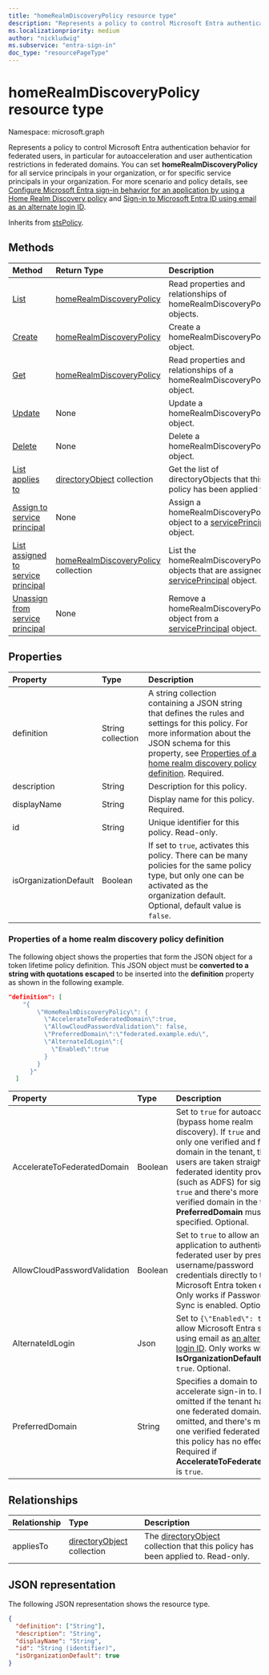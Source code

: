 ```yaml
---
title: "homeRealmDiscoveryPolicy resource type"
description: "Represents a policy to control Microsoft Entra authentication behavior for federated users."
ms.localizationpriority: medium
author: "nickludwig"
ms.subservice: "entra-sign-in"
doc_type: "resourcePageType"
---
```


# homeRealmDiscoveryPolicy resource type

Namespace: microsoft.graph

Represents a policy to control Microsoft Entra authentication behavior for federated users, in particular for autoacceleration and user authentication restrictions in federated domains. You can set **homeRealmDiscoveryPolicy** for all service principals in your organization, or for specific service principals in your organization. For more scenario and policy details, see [Configure Microsoft Entra sign-in behavior for an application by using a Home Realm Discovery policy](/azure/active-directory/manage-apps/configure-authentication-for-federated-users-portal) and [Sign-in to Microsoft Entra ID using email as an alternate login ID](/azure/active-directory/authentication/howto-authentication-use-email-signin).

Inherits from [stsPolicy](stsPolicy.md).

## Methods

| Method       | Return Type | Description |
|:-------------|:------------|:------------|
| [List](../api/homerealmdiscoverypolicy-list.md) | [homeRealmDiscoveryPolicy](homerealmdiscoverypolicy.md) | Read properties and relationships of homeRealmDiscoveryPolicies objects. |
| [Create](../api/homerealmdiscoverypolicy-post-homerealmdiscoverypolicies.md) | [homeRealmDiscoveryPolicy](homerealmdiscoverypolicy.md) | Create a homeRealmDiscoveryPolicy object. |
| [Get](../api/homerealmdiscoverypolicy-get.md) | [homeRealmDiscoveryPolicy](homerealmdiscoverypolicy.md) | Read properties and relationships of a homeRealmDiscoveryPolicy object. |
| [Update](../api/homerealmdiscoverypolicy-update.md) | None | Update a homeRealmDiscoveryPolicy object. |
| [Delete](../api/homerealmdiscoverypolicy-delete.md) | None | Delete a homeRealmDiscoveryPolicy object. |
| [List applies to](../api/homerealmdiscoverypolicy-list-appliesto.md) | [directoryObject](directoryobject.md) collection | Get the list of directoryObjects that this policy has been applied to. |
| [Assign to service principal](../api/serviceprincipal-post-homerealmdiscoverypolicies.md) | None | Assign a homeRealmDiscoveryPolicy object to a [servicePrincipal](serviceprincipal.md) object. |
| [List assigned to service principal](../api/serviceprincipal-list-homerealmdiscoverypolicies.md) | [homeRealmDiscoveryPolicy](homerealmdiscoverypolicy.md) collection | List the homeRealmDiscoveryPolicy objects that are assigned to a [servicePrincipal](serviceprincipal.md) object. |
| [Unassign from service principal](../api/serviceprincipal-delete-homerealmdiscoverypolicies.md) | None | Remove a homeRealmDiscoveryPolicy object from a [servicePrincipal](serviceprincipal.md) object. |
## Properties

| Property     | Type        | Description |
|:-------------|:------------|:------------|
|definition|String collection| A string collection containing a JSON string that defines the rules and settings for this policy. For more information about the JSON schema for this property, see [Properties of a home realm discovery policy definition](#properties-of-a-home-realm-discovery-policy-definition). Required.|
|description|String| Description for this policy.|
|displayName|String| Display name for this policy. Required.|
|id|String| Unique identifier for this policy. Read-only.|
|isOrganizationDefault|Boolean|If set to `true`, activates this policy. There can be many policies for the same policy type, but only one can be activated as the organization default. Optional, default value is `false`.|


### Properties of a home realm discovery policy definition
The following object shows the properties that form the JSON object for a token lifetime policy definition. This JSON object must be **converted to a string with quotations escaped** to be inserted into the **definition** property as shown in the following example.

<!-- {
  "blockType": "ignored"
}-->
``` json
"definition": [
    "{
        \"HomeRealmDiscoveryPolicy\": {
          \"AccelerateToFederatedDomain\":true,
          \"AllowCloudPasswordValidation\": false,
          \"PreferredDomain\":\"federated.example.edu\",
          \"AlternateIdLogin\":{
            \"Enabled\":true
          }
        }
      }"
  ]
```

| Property       | Type    |Description| 
|:---------------|:--------|:----------|
|AccelerateToFederatedDomain|Boolean| Set to `true` for autoacceleration (bypass home realm discovery). If `true` and there's only one verified and federated domain in the tenant, then users are taken straight to the federated identity provider (such as ADFS) for sign in. If `true` and there's more than one verified domain in the tenant, **PreferredDomain** must be specified. Optional.|
|AllowCloudPasswordValidation|Boolean| Set to `true` to allow an application to authenticate a federated user by presenting username/password credentials directly to the Microsoft Entra token endpoint. Only works if Password Hash Sync is enabled. Optional.|
|AlternateIdLogin| Json |Set to `{\"Enabled\": true}` to allow Microsoft Entra sign-in using email as [an alternate login ID](/azure/active-directory/authentication/howto-authentication-use-email-signin). Only works when **IsOrganizationDefault** is set to `true`. Optional.|
|PreferredDomain|String| Specifies a domain to accelerate sign-in to. It can be omitted if the tenant has only one federated domain. If it's omitted, and there's more than one verified federated domain, this policy has no effect. Required if **AccelerateToFederatedDomain** is `true`.|

## Relationships

| Relationship | Type        | Description |
|:-------------|:------------|:------------|
|appliesTo|[directoryObject](directoryobject.md) collection| The [directoryObject](directoryObject.md) collection that this policy has been applied to. Read-only.|

## JSON representation

The following JSON representation shows the resource type.

<!-- {
  "blockType": "resource",
  "optionalProperties": [

  ],
  "@odata.type": "microsoft.graph.homeRealmDiscoveryPolicy",
  "keyProperty": "id"
}-->

```json
{
  "definition": ["String"],
  "description": "String",
  "displayName": "String",
  "id": "String (identifier)",
  "isOrganizationDefault": true
}
```

<!-- uuid: 16cd6b66-4b1a-43a1-adaf-3a886856ed98
2019-02-04 14:57:30 UTC -->
<!-- {
  "type": "#page.annotation",
  "description": "homeRealmDiscoveryPolicy resource",
  "keywords": "",
  "section": "documentation",
  "tocPath": ""
}-->
